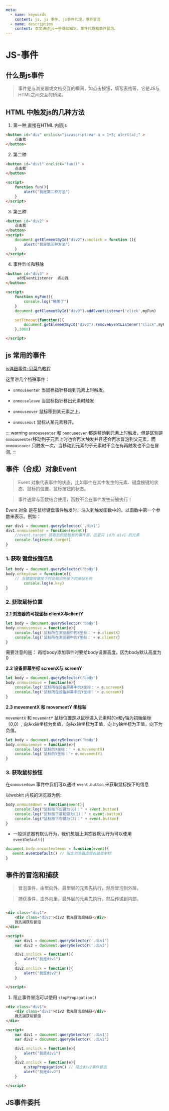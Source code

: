 ```yaml
---
meta:
  - name: keywords
    content: js, js 事件, js事件代理，事件冒泡
  - name: description
    content: 本文讲述js一些基础知识，事件代理和事件冒泡。
---
```


# JS-事件

## 什么是js事件

> 事件是与浏览器或文档交互的瞬间，如点击按钮，填写表格等，它是JS与HTML之间交互的桥梁。



## HTML 中触发js的几种方法

1. 第一种,直接在HTML 内嵌js

```HTML
<button id="div" onclick="javascript:var a = 1+3; alert(a);" >
    点击我
</button>
```

2. 第二种

```HTML
<button id="div1" onclick="fun()" >
    点击我
</button>

<script>
    function fun(){
        alert("我是第二种方法")
    }
</script>
```

3. 第三种

```HTML
<button id="div2" >
    点击我
</button>
<script>
    document.getElementById("div2").onclick = function (){
        alert("我是第三种方法")
    }
</script>
```

4. 事件监听和移除

```HTML
<button id="div3" >
     addEventListener  点击我
</button>

<script>
    function myFun(){
        console.log("触发了")
    }
    document.getElementById("div3").addEventListener('click',myFun)

    setTimeout(function(){
        document.getElementById("div3").removeEventListener("click",myFun)
    },3000)

</script>

```

## js 常用的事件

[js详细事件-见菜鸟教程](http://www.runoob.com/jsref/dom-obj-event.html)

这里讲几个特殊事件：

- `onmouseenter`	当鼠标指针移动到元素上时触发。	
- `onmouseleave`	当鼠标指针移出元素时触发	

- `onmouseover`	鼠标移到某元素之上。	
- `onmouseout`	鼠标从某元素移开。

::: warning
`onmouseenter` 和 `onmouseover` 都是移动到元素上时触发，但是区别是`onmouseenter`移动到子元素上时也会再次触发并且还会再次冒泡到父元素，而`onmouseover` 只触发一次，当移动到元素的子元素时不会在有再触发也不会在冒泡,
:::


## 事件（合成）对象Event

> Event 对象代表事件的状态，比如事件在其中发生的元素、键盘按键的状态、鼠标的位置、鼠标按钮的状态。

> 事件通常与函数结合使用，函数不会在事件发生前被执行！


Event 对象 是在鼠标键盘事件触发时，注入到触发函数中的，以函数中第一个参数来表示。例如：

```js
var div1 = document.querySelector('.div1')
div1.onmouseenter = function(event){
    //event.target 获取到的是触发的事件源，这里只 id为 div1 的元素
    console.log(event.target) 
}
```

### 1. 获取 键盘按键信息

```js
let body = document.querySelector('body')
body.onkeydown = function(e){
    // 当键盘按键按下时会输出所按下的按钮名称
        console.log(e.key)
}
```

### 2. 获取鼠标位置

**2.1 浏览器的可视坐标 clientX与clientY**

```js
let body = document.querySelector('body')
body.onmousemove = function(e){
    console.log('鼠标所在浏览器中的X坐标：'+ e.clientX)
    console.log('鼠标所在浏览器中的Y坐标：'+ e.clientY)
}
```

需要注意的是： 再给body添加事件时要给body设置高度，因为body默认高度为0

**2.2 设备屏幕坐标 screenX与 screenY**

```js
let body = document.querySelector('body')
body.onmousemove = function(e){
    console.log('鼠标所在设备屏幕中的X坐标：'+ e.screenX)
    console.log('鼠标所在设备屏幕中的Y坐标：'+ e.screenY)
}
```


**2.3 movementX 和 movementY 坐标轴**

`movementX` 和 `movementY` 鼠标位置是以鼠标进入元素时的x和y轴为初始坐标（0,0）, 向左x轴坐标为负值，向右x轴坐标为正值，向上y轴坐标为正值，向下为负值。


```js
let body = document.querySelector('body')
body.onmousemove = function(e){
    console.log('鼠标的X坐标：' + e.movementX)
    console.log('鼠标的Y坐标：'+ e.movementY)
}
```

### 3. 获取鼠标按钮

在`onmousedown` 事件中我们可以通过 `event.button` 来获取鼠标按下的信息

以webkit 内核的浏览器为例:
```js
body.onmousedown = function(event){
    console.log("鼠标按下左键为(0)：" + event.button)
    console.log("鼠标按下滚轮键为(1)：" + event.button)
    console.log("鼠标按下右键为(2)：" + event.button)
}
```



- 一般浏览器有默认行为，我们想阻止浏览器默认行为可以使用 `eventDefault()`

```js
document.body.oncontextmenu = function(event){
   event.eventDefault() // 阻止浏览器出现右键菜单栏
}
```


## 事件的冒泡和捕获

> 冒泡事件，由里向外，最里层的元素先执行，然后冒泡到外层。

> 捕获事件，由外向里，最外层的元素先执行，然后传递到内部。


```HTML

<div class="div1">
    <div class="div2">div2 我先冒泡后捕获</div>
    我先捕获后冒泡
</div>

<script>
    var div1 = document.querySelector('.div1')
    var div2 = document.querySelector('.div2')

    div1.onclick = function(){
        alert("我是div1")
    }
    div2.onclick = function(){
        alert("我是div2")
    }

</script>

```

1. 阻止事件冒泡可以使用 `stopPropagation()`

```HTML
<div class="div1">
    <div class="div2">div2 我先冒泡后捕获</div>
    我先捕获后冒泡
</div>

<script>
    var div1 = document.querySelector('.div1')
    var div2 = document.querySelector('.div2')

    div1.onclick = function(e){
        alert("我是div1")
    }
    div2.onclick = function(e){
        e.stopPropagation() // 阻止div2事件冒泡
        alert("我是div2")
    }

</script>
```


## JS事件委托